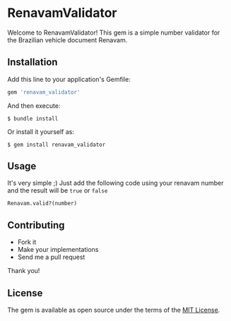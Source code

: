 # RenavamValidator

Welcome to RenavamValidator!
This gem is a simple number validator for the Brazilian vehicle document Renavam.

## Installation

Add this line to your application's Gemfile:

```ruby
gem 'renavam_validator'
```

And then execute:

    $ bundle install

Or install it yourself as:

    $ gem install renavam_validator

## Usage
It's very simple ;)
Just add the following code using your renavam number and the result will be `true` or `false`

```
Renavam.valid?(number)
```

## Contributing
- Fork it
- Make your implementations
- Send me a pull request

Thank you!

## License

The gem is available as open source under the terms of the [MIT License](https://opensource.org/licenses/MIT).
